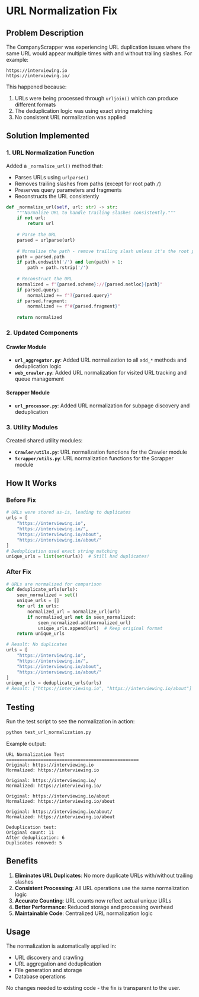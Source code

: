 # URL Normalization Fix

## Problem Description

The CompanyScrapper was experiencing URL duplication issues where the same URL would appear multiple times with and without trailing slashes. For example:

```
https://interviewing.io
https://interviewing.io/
```

This happened because:

1. URLs were being processed through `urljoin()` which can produce different formats
2. The deduplication logic was using exact string matching
3. No consistent URL normalization was applied

## Solution Implemented

### 1. URL Normalization Function

Added a `_normalize_url()` method that:

- Parses URLs using `urlparse()`
- Removes trailing slashes from paths (except for root path `/`)
- Preserves query parameters and fragments
- Reconstructs the URL consistently

```python
def _normalize_url(self, url: str) -> str:
    """Normalize URL to handle trailing slashes consistently."""
    if not url:
        return url
  
    # Parse the URL
    parsed = urlparse(url)
  
    # Normalize the path - remove trailing slash unless it's the root path
    path = parsed.path
    if path.endswith('/') and len(path) > 1:
        path = path.rstrip('/')
  
    # Reconstruct the URL
    normalized = f"{parsed.scheme}://{parsed.netloc}{path}"
    if parsed.query:
        normalized += f"?{parsed.query}"
    if parsed.fragment:
        normalized += f"#{parsed.fragment}"
  
    return normalized
```

### 2. Updated Components

#### Crawler Module

- **`url_aggregator.py`**: Added URL normalization to all `add_*` methods and deduplication logic
- **`web_crawler.py`**: Added URL normalization for visited URL tracking and queue management

#### Scrapper Module

- **`url_processor.py`**: Added URL normalization for subpage discovery and deduplication

### 3. Utility Modules

Created shared utility modules:

- **`Crawler/utils.py`**: URL normalization functions for the Crawler module
- **`Scrapper/utils.py`**: URL normalization functions for the Scrapper module

## How It Works

### Before Fix

```python
# URLs were stored as-is, leading to duplicates
urls = [
    "https://interviewing.io",
    "https://interviewing.io/",
    "https://interviewing.io/about",
    "https://interviewing.io/about/"
]
# Deduplication used exact string matching
unique_urls = list(set(urls))  # Still had duplicates!
```

### After Fix

```python
# URLs are normalized for comparison
def deduplicate_urls(urls):
    seen_normalized = set()
    unique_urls = []
    for url in urls:
        normalized_url = normalize_url(url)
        if normalized_url not in seen_normalized:
            seen_normalized.add(normalized_url)
            unique_urls.append(url)  # Keep original format
    return unique_urls

# Result: No duplicates
urls = [
    "https://interviewing.io",
    "https://interviewing.io/",
    "https://interviewing.io/about", 
    "https://interviewing.io/about/"
]
unique_urls = deduplicate_urls(urls)
# Result: ["https://interviewing.io", "https://interviewing.io/about"]
```

## Testing

Run the test script to see the normalization in action:

```bash
python test_url_normalization.py
```

Example output:

```
URL Normalization Test
==================================================
Original: https://interviewing.io
Normalized: https://interviewing.io

Original: https://interviewing.io/
Normalized: https://interviewing.io/

Original: https://interviewing.io/about
Normalized: https://interviewing.io/about

Original: https://interviewing.io/about/
Normalized: https://interviewing.io/about

Deduplication test:
Original count: 11
After deduplication: 6
Duplicates removed: 5
```

## Benefits

1. **Eliminates URL Duplicates**: No more duplicate URLs with/without trailing slashes
2. **Consistent Processing**: All URL operations use the same normalization logic
3. **Accurate Counting**: URL counts now reflect actual unique URLs
4. **Better Performance**: Reduced storage and processing overhead
5. **Maintainable Code**: Centralized URL normalization logic

## Usage

The normalization is automatically applied in:

- URL discovery and crawling
- URL aggregation and deduplication
- File generation and storage
- Database operations

No changes needed to existing code - the fix is transparent to the user.

